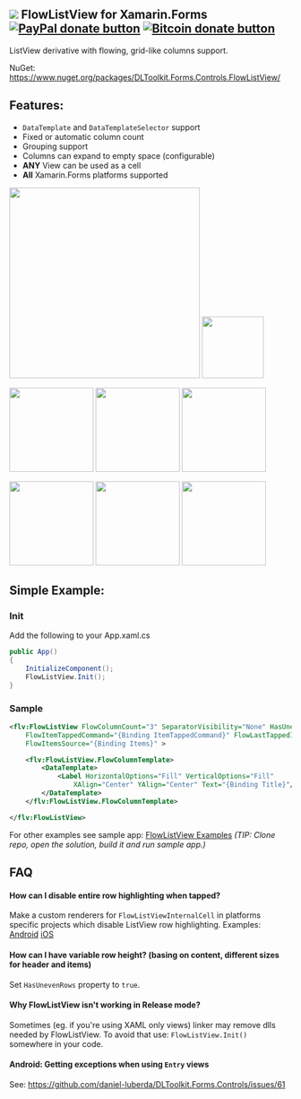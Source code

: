 ## ![](http://res.cloudinary.com/dqeaiomo8/image/upload/c_scale,w_50/v1444578527/DLToolkit/Forms-Controls-128.png) FlowListView for Xamarin.Forms [![PayPal donate button](http://img.shields.io/paypal/donate.png?color=green)](https://www.paypal.com/cgi-bin/webscr?cmd=_s-xclick&hosted_button_id=VPZ4KHKHXXHR2 "Donate to this project using Paypal") [![Bitcoin donate button](http://img.shields.io/bitcoin/donate.png?color=green)](https://blockchain.info/address/16CvewT3QyAc5ATTVNHQ2EomxLQPXxyKQ7 "Donate to this project using Bitcoin")

ListView derivative with flowing, grid-like columns support.

NuGet: https://www.nuget.org/packages/DLToolkit.Forms.Controls.FlowListView/

## Features: 
- `DataTemplate` and `DataTemplateSelector` support
- Fixed or automatic column count
- Grouping support
- Columns can expand to empty space (configurable)
- **ANY** View can be used as a cell
- **All** Xamarin.Forms platforms supported

<img src="https://raw.githubusercontent.com/daniel-luberda/DLToolkit.Forms.Controls/master/FlowListView/Screenshots/flowlistview5.png" width="340"/> <img src="https://raw.githubusercontent.com/daniel-luberda/DLToolkit.Forms.Controls/master/FlowListView/Screenshots/flowlistview6.png" width="110"/> 

<img src="https://raw.githubusercontent.com/daniel-luberda/DLToolkit.Forms.Controls/master/FlowListView/Screenshots/flowlistview1.png" width="150"/> <img src="https://raw.githubusercontent.com/daniel-luberda/DLToolkit.Forms.Controls/master/FlowListView/Screenshots/flowlistview3.png" width="150"/> <img src="https://raw.githubusercontent.com/daniel-luberda/DLToolkit.Forms.Controls/master/FlowListView/Screenshots/flowlistview4.png" width="150"/>

<img src="https://raw.githubusercontent.com/daniel-luberda/DLToolkit.Forms.Controls/master/FlowListView/Screenshots/flowlistview_ios1.png" width="150"/> <img src="https://raw.githubusercontent.com/daniel-luberda/DLToolkit.Forms.Controls/master/FlowListView/Screenshots/flowlistview_ios2.png" width="150"/> <img src="https://raw.githubusercontent.com/daniel-luberda/DLToolkit.Forms.Controls/master/FlowListView/Screenshots/flowlistview_ios3.png" width="150"/>

## Simple Example:

### Init

Add the following to your App.xaml.cs

```C#
public App()
{
    InitializeComponent();
    FlowListView.Init(); 
}
```

### Sample

```XML
<flv:FlowListView FlowColumnCount="3" SeparatorVisibility="None" HasUnevenRows="false"
	FlowItemTappedCommand="{Binding ItemTappedCommand}" FlowLastTappedItem="{Binding LastTappedItem}"
	FlowItemsSource="{Binding Items}" >

	<flv:FlowListView.FlowColumnTemplate>
		<DataTemplate>
			<Label HorizontalOptions="Fill" VerticalOptions="Fill" 
				XAlign="Center" YAlign="Center" Text="{Binding Title}"/>
		</DataTemplate>
	</flv:FlowListView.FlowColumnTemplate>

</flv:FlowListView>
```


For other examples see sample app: [FlowListView Examples](https://github.com/daniel-luberda/DLToolkit.Forms.Controls/tree/master/Samples/DLToolkitControlsSamples/SamplesFlowListView) *(TIP: Clone repo, open the solution, build it and run sample app.)*

## FAQ

#### How can I disable entire row highlighting when tapped? 

Make a custom renderers for `FlowListViewInternalCell` in platforms specific projects which disable ListView row highlighting. Examples: [Android](https://github.com/daniel-luberda/DLToolkit.Forms.Controls/blob/master/Samples/Droid/Renderers/FlowListViewInternalCellRenderer.cs) [iOS](https://github.com/daniel-luberda/DLToolkit.Forms.Controls/blob/master/Samples/iOS/Renderers/FlowListViewInternalCellRenderer.cs)

#### How can I have variable row height? (basing on content, different sizes for header and items)

Set `HasUnevenRows` property to `true`.

#### Why FlowListView isn't working in Release mode?

Sometimes (eg. if you're using XAML only views) linker may remove dlls needed by FlowListView. To avoid that use: `FlowListView.Init()` somewhere in your code.

#### Android: Getting exceptions when using `Entry` views

See: https://github.com/daniel-luberda/DLToolkit.Forms.Controls/issues/61
